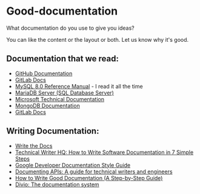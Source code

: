 # Good-documentation
What documentation do you use to give you ideas?

You can like the content or the layout or both. Let us know why it's good. 

## Documentation that we read:
* [GitHub Documentation](https://docs.github.com/en)
* [GitLab Docs](https://docs.gitlab.com/)
* [MySQL 8.0 Reference Manual](https://dev.mysql.com/doc/refman/8.0/en/) - I read it all the time
* [MariaDB Server (SQL Database Server)](https://mariadb.com/docs/server/) 
* [Microsoft Technical Documentation](https://learn.microsoft.com/en-us/docs/)
* [MongoDB Documentation](https://www.mongodb.com/docs/)
* [GitLab Docs](https://docs.gitlab.com/)

## Writing Documentation:
* [Write the Docs](https://www.writethedocs.org/)
* [Technical Writer HQ: How to Write Software Documentation in 7 Simple Steps](https://technicalwriterhq.com/documentation/software-documentation/how-to-write-software-documentation/)
* [Google Developer Documentation Style Guide](https://developers.google.com/style)
* [Documenting APIs: A guide for technical writers and engineers](https://idratherbewriting.com/learnapidoc/)
* [How to Write Good Documentation (A Step-by-Step Guide)](https://herothemes.com/blog/how-to-write-documentation/)
* [Divio: The documentation system](https://documentation.divio.com/)
